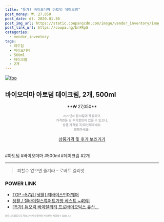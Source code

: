 ```yaml
--- 
title: "특가! 바이오더마 아토덤 데이크림" 
post_money: ₩. 27,050 
post_date: dt. 2020.01.30 
post_img_url: https://static.coupangcdn.com/image/vendor_inventory/images/2016/10/06/14/7/b2160711-06ae-4fe0-87f5-12b4ba85e14d.jpg 
post_link_url: https://coupa.ng/bnFRpG 
categories: 
  - vendor_inventory 
tags: 
  - 아토덤 
  - 바이오더마 
  - 500ml 
  - 데이크림 
  - 2개 
--- 
```

[![foo](https://static.coupangcdn.com/image/vendor_inventory/images/2016/10/06/14/7/b2160711-06ae-4fe0-87f5-12b4ba85e14d.jpg)](https://coupa.ng/bnFRpG) 

## 바이오더마 아토덤 데이크림, 2개, 500ml 
<p style="text-align: center;">**₩ 27,050**</p> 
<p style="text-align: center;"><span style="color: #898c8f; font-family: Georgia,Times,serif; font-size: 0.75em;">2020년01월30일에 작성되어, <br>가격변동 및 추가할인이 있을 수 있으니,<br> 상품 가격을 꼭!확인해주세요.<br>행복하세요~</span> 
</p>	 
<div markdown="0" style="text-align: center;"><a href="https://coupa.ng/bnFRpG" class="btn btn--success">상품가격 및 후기 보러가기</a></div> 
<br><br> 
  #아토덤 #바이오더마 #500ml #데이크림 #2개 
<hr> 

> 피할수 없으면 즐겨라 – 로버트 엘리엇 


### POWER LINK

* <a href="https://blog.naver.com/fasyy4321/221778251661" target="_blank"> TOP ~57위 [생활] 리바이스언더웨어</a>
* <a href="https://blog.naver.com/santokki14/221777242621" target="_blank">생활 / 질바이질스튜어트가방 베스트 ~49위</a>
* <a href="https://blog.naver.com/sakai111/221790139937" target="_blank">[특가] 듀오락 바이탈리티 프로바이오틱스 유산...</a>

<span style="color: #898c8f; font-family: Georgia,Times,serif; font-size: 0.55em;">파트너스활동으로 작성자에게 일정액의 커미션이 제공될수 있습니다.</span> 
